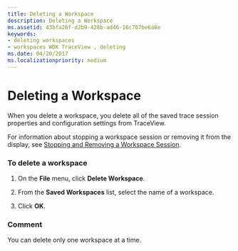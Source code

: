 ```yaml
---
title: Deleting a Workspace
description: Deleting a Workspace
ms.assetid: 43bfa26f-d2b9-428b-ad46-16c707be6a8e
keywords:
- deleting workspaces
- workspaces WDK TraceView , deleting
ms.date: 04/20/2017
ms.localizationpriority: medium
---
```


# Deleting a Workspace

When you delete a workspace, you delete all of the saved trace session properties and configuration settings from TraceView.

For information about stopping a workspace session or removing it from the display, see [Stopping and Removing a Workspace Session](stopping-and-removing-a-workspace-session.md).

### <span id="to_delete_a_workspace"></span><span id="TO_DELETE_A_WORKSPACE"></span>To delete a workspace

1.  On the **File** menu, click **Delete Workspace**.

2.  From the **Saved Workspaces** list, select the name of a workspace.

3.  Click **OK**.

### <span id="comment"></span><span id="COMMENT"></span>Comment

You can delete only one workspace at a time.
